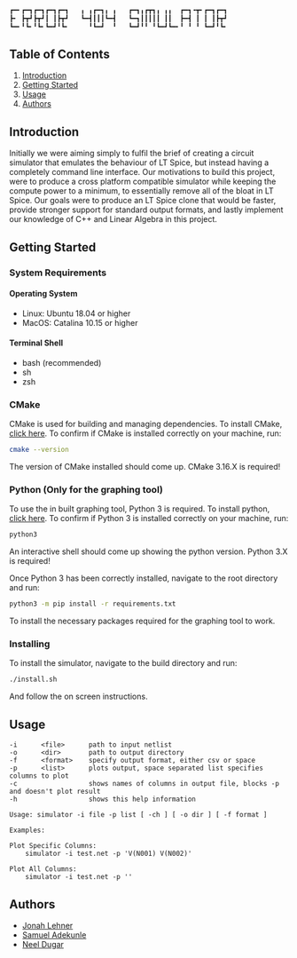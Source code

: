 ```bash
┏━╸┏━┓┏━┓┏━┓┏━┓   ╻ ╻┏━┓╻ ╻   ┏━┓╻┏┳┓╻ ╻╻  ┏━┓╺┳╸┏━┓┏━┓
┣╸ ┣┳┛┣┳┛┃ ┃┣┳┛   ┗━┫┃┃┃┗━┫   ┗━┓┃┃┃┃┃ ┃┃  ┣━┫ ┃ ┃ ┃┣┳┛
┗━╸╹┗╸╹┗╸┗━┛╹┗╸     ╹┗━┛  ╹   ┗━┛╹╹ ╹┗━┛┗━╸╹ ╹ ╹ ┗━┛╹┗╸
```
## Table of Contents

1. [Introduction](#introduction)
2. [Getting Started](#getting-started)
3. [Usage](#usage)
4. [Authors](#authors)

## Introduction

Initially we were aiming simply to fulfil the brief of creating a circuit simulator that emulates the behaviour of LT Spice, but instead having a completely command line interface. Our motivations to build this project, were to produce a cross platform compatible simulator while keeping the compute power to a minimum, to essentially remove all of the bloat in LT Spice. Our goals were to produce an LT Spice clone that would be faster, provide stronger support for standard output formats, and lastly implement our knowledge of C++ and Linear Algebra in this project.

## Getting Started

### System Requirements

#### Operating System

 - Linux: Ubuntu 18.04 or higher
 - MacOS: Catalina 10.15 or higher

#### Terminal Shell

 - bash (recommended)
 - sh
 - zsh

### CMake

CMake is used for building and managing dependencies. To install CMake, [click here](). To confirm if CMake is installed correctly on your machine, run:
```bash
cmake --version
```
The version of CMake installed should come up. CMake 3.16.X is required!

### Python (Only for the graphing tool)

To use the in built graphing tool, Python 3 is required. To install python, [click here](https://docs.python-guide.org/starting/installation/). To confirm if Python 3 is installed correctly on your machine, run:
```bash
python3
```
An interactive shell should come up showing the python version. Python 3.X is required!

Once Python 3 has been correctly installed, navigate to the root directory and run:
```bash
python3 -m pip install -r requirements.txt
```
To install the necessary packages required for the graphing tool to work.

### Installing

To install the simulator, navigate to the build directory and run:
```bash
./install.sh
```
And follow the on screen instructions.

## Usage
```
-i      <file>      path to input netlist
-o      <dir>       path to output directory
-f      <format>    specify output format, either csv or space
-p      <list>      plots output, space separated list specifies columns to plot
-c                  shows names of columns in output file, blocks -p and doesn't plot result
-h                  shows this help information

Usage: simulator -i file -p list [ -ch ] [ -o dir ] [ -f format ]

Examples:

Plot Specific Columns:
    simulator -i test.net -p 'V(N001) V(N002)'

Plot All Columns:
    simulator -i test.net -p ''
```

## Authors

 - [Jonah Lehner](https://github.com/jjlehner)
 - [Samuel Adekunle](https://github.com/SamtheSaint)
 - [Neel Dugar](https://github.com/neeldug)

